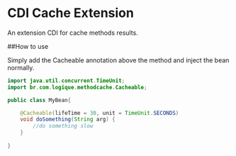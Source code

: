 # CDI Cache Extension
An extension CDI for cache methods results.

##How to use

Simply add the Cacheable annotation above the method and
inject the bean normally.

```java
import java.util.concurrent.TimeUnit;
import br.com.logique.methodcache.Cacheable;

public class MyBean{

    @Cacheable(lifeTime = 30, unit = TimeUnit.SECONDS)
    void doSomething(String arg) {
        //do something slow
    }
    
}

```
